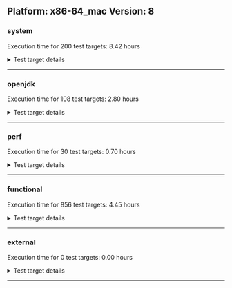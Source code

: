 ## Platform: x86-64_mac Version: 8 

###  system
 Execution time for  200  test targets:  8.42  hours
<details><summary>Test target details</summary>

| Test Target Name | Time |
| --- | --- |
| MiniMix_aot_5m_0 | 686342.00  ms|
| TestJlmRemoteThreadAuth_0 | 660945.00  ms|
| TestJlmRemoteThreadNoAuth_0 | 651612.00  ms|
| TestJlmRemoteThreadAuth_1 | 639043.00  ms|
| TestIBMJlmRemoteMemoryAuth_SE80_0 | 633357.00  ms|
| TestIBMJlmRemoteMemoryAuth_SE80_1 | 632876.00  ms|
| TestJlmRemoteThreadNoAuth_1 | 629301.00  ms|
| TestJlmRemoteClassAuth_0 | 628480.00  ms|
| TestIBMJlmRemoteMemoryNoAuth_SE80_1 | 628324.00  ms|
| TestIBMJlmRemoteMemoryNoAuth_SE80_0 | 628062.00  ms|
| TestJlmRemoteClassNoAuth_0 | 624364.00  ms|
| TestJlmRemoteClassAuth_1 | 604978.00  ms|
| TestJlmRemoteClassNoAuth_1 | 600536.00  ms|
| SharedClasses.SCM23.MultiCL_1 | 431888.00  ms|
| SharedClasses.SCM23.MultiCL_0 | 426073.00  ms|
| ConcurrentLoadTest_5m_1 | 347711.00  ms|
| ConcurrentLoadTest_5m_0 | 347515.00  ms|
| MiniMix_5m_0 | 344466.00  ms|
| MiniMix_5m_1 | 341858.00  ms|
| MiniMix_5min_jdk8_0 | 334175.00  ms|
| TestJlmRemoteMemoryAuth_0 | 316202.00  ms|
| NioLoadTest_5m_1 | 311689.00  ms|
| DBBLoadTest_5m_0 | 311274.00  ms|
| DBBLoadTest_5m_1 | 311134.00  ms|
| NioLoadTest_5m_0 | 311078.00  ms|
| DaaLoadTest_daa1_5m_0 | 306295.00  ms|
| DaaLoadTest_daa2_5m_0 | 305615.00  ms|
| LambdaLoadTest_J9_5m_0 | 305545.00  ms|
| DaaLoadTest_daa3_5m_0 | 305271.00  ms|
| DaaLoadTest_daa1_5m_1 | 305012.00  ms|
| DaaLoadTest_daa1_CS_5m_0 | 304990.00  ms|
| MauveMultiThrdLoad_5m_1 | 304778.00  ms|
| LambdaLoadTest_CS_5m_0 | 304743.00  ms|
| DaaLoadTest_daa2_CS_5m_0 | 304668.00  ms|
| DaaLoadTest_daa2_5m_1 | 304648.00  ms|
| ClassLoadingTest_CS_5m_0 | 304638.00  ms|
| HeapHogLoadTest_5m_0 | 304594.00  ms|
| LambdaLoadTest_J9_5m_1 | 304506.00  ms|
| DaaLoadTest_daa3_CS_5m_0 | 304498.00  ms|
| DaaLoadTest_all_5m_0 | 304471.00  ms|
| MathLoadTest_bigdecimal_CS_5m_0 | 304428.00  ms|
| MathLoadTest_autosimd_CS_5m_0 | 304416.00  ms|
| MauveMultiThrdLoad_5m_0 | 304408.00  ms|
| DaaLoadTest_daa3_5m_1 | 304256.00  ms|
| ObjectTreeLoadTest_5m_0 | 304101.00  ms|
| DaaLoadTest_all_CS_5m_0 | 303943.00  ms|
| DaaLoadTest_all_5m_1 | 303912.00  ms|
| MathLoadTest_bigdecimal_5m_1 | 303889.00  ms|
| MathLoadTest_autosimd_5m_1 | 303800.00  ms|
| ClassLoadingTest_5m_1 | 303759.00  ms|
| HeapHogLoadTest_5m_1 | 303707.00  ms|
| ObjectTreeLoadTest_5m_1 | 303565.00  ms|
| MathLoadTest_all_CS_5m_0 | 303542.00  ms|
| MathLoadTest_bigdecimal_5m_0 | 303516.00  ms|
| MathLoadTest_all_5m_1 | 303469.00  ms|
| UtilLoadTest_5m_1 | 303405.00  ms|
| LangLoadTest_5m_1 | 303361.00  ms|
| ClassLoadingTest_5m_0 | 303311.00  ms|
| MathLoadTest_autosimd_5m_0 | 303264.00  ms|
| MauveSingleInvocLoad_HS_5m_1 | 303201.00  ms|
| MathLoadTest_all_5m_0 | 303169.00  ms|
| MauveSingleThrdLoad_HS_5m_1 | 303093.00  ms|
| MauveSingleThrdLoad_HS_5m_0 | 303087.00  ms|
| UtilLoadTest_5m_0 | 303039.00  ms|
| MauveSingleInvocLoad_HS_5m_0 | 303027.00  ms|
| LangLoadTest_5m_0 | 303023.00  ms|
| LambdaLoadTest_HS_5m_1 | 302804.00  ms|
| LambdaLoadTest_HS_5m_0 | 302717.00  ms|
| TestJlmRemoteMemoryNoAuth_0 | 296250.00  ms|
| TestJlmRemoteMemoryAuth_1 | 292911.00  ms|
| TestJlmRemoteMemoryNoAuth_1 | 290340.00  ms|
| SharedClasses.SCM23.MultiThreadMultiCL_0 | 287194.00  ms|
| SharedClasses.SCM23.MultiThreadMultiCL_1 | 279733.00  ms|
| HCRLateAttachWorkload_0 | 256440.00  ms|
| HCRLateAttachWorkload_1 | 244155.00  ms|
| SharedClasses.SCM01.SingleCL_0 | 204250.00  ms|
| ConcurrentLoadTest_0 | 174283.00  ms|
| TestJlmRemoteNotifierProxyAuth_0 | 132088.00  ms|
| TestJlmRemoteNotifierProxyAuth_1 | 127253.00  ms|
| SharedClasses.SCM23.MultiThread_1 | 123885.00  ms|
| SharedClasses.SCM23.MultiThread_0 | 123660.00  ms|
| MauveMultiThrdLoad_0 | 100316.00  ms|
| SharedClassesAPI_0 | 95621.00  ms|
| SharedClassesAPI_1 | 95038.00  ms|
| MauveSingleThrdLoad_HS_0 | 93328.00  ms|
| SC_Softmx_JitAot_1 | 84593.00  ms|
| SC_Softmx_JitAot_0 | 82072.00  ms|
| SC_Softmx_UpDown_1 | 78990.00  ms|
| SC_Softmx_UpDown_0 | 77749.00  ms|
| SC_Softmx_Increase_1 | 74650.00  ms|
| SC_Softmx_Increase_0 | 73965.00  ms|
| SharedClasses.SCM01.MultiCL_1 | 71083.00  ms|
| SharedClasses.SCM01.MultiCL_0 | 70714.00  ms|
| SharedClasses.SCM23.SingleCL_0 | 61744.00  ms|
| SharedClasses.SCM23.SingleCL_1 | 58086.00  ms|
| MathLoadTest_all_0 | 57484.00  ms|
| SharedClasses.SCM01.MultiThreadMultiCL_1 | 57484.00  ms|
| NioLoadTest_0 | 55868.00  ms|
| SharedClasses.SCM01.MultiThreadMultiCL_0 | 54650.00  ms|
| MathLoadTest_bigdecimal_0 | 53928.00  ms|
| SharedClasses.SCM01.MultiThread_0 | 50816.00  ms|
| SharedClasses.SCM01.SingleCL_1 | 50658.00  ms|
| SharedClasses.SCM01.MultiThread_1 | 49283.00  ms|
| ParallelStreamsLoadTest_J9_0 | 40732.00  ms|
| ParallelStreamsLoadTest_CS_0 | 40324.00  ms|
| ParallelStreamsLoadTest_J9_1 | 39029.00  ms|
| LockingLoadTest_0 | 33015.00  ms|
| LockingLoadTest_1 | 32079.00  ms|
| ClassLoadingTest_0 | 28131.00  ms|
| TestJlmLocal_0 | 27982.00  ms|
| TestJlmLocal_1 | 27251.00  ms|
| TestIBMJlmRemoteClassAuth_SE80_0 | 21118.00  ms|
| TestIBMJlmRemoteClassAuth_SE80_1 | 19934.00  ms|
| SharedClassesWorkload_0 | 19766.00  ms|
| SharedClassesWorkload_1 | 19394.00  ms|
| LambdaLoadTest_Hotspot_0 | 17667.00  ms|
| TestIBMJlmRemoteClassNoAuth_SE80_0 | 17547.00  ms|
| TestIBMJlmRemoteClassNoAuth_SE80_1 | 17090.00  ms|
| ParallelStreamsLoadTest_HS_1 | 16857.00  ms|
| ParallelStreamsLoadTest_HS_0 | 15446.00  ms|
| DirectByteBufferLoadTest_0 | 13225.00  ms|
| LangLoadTest_0 | 8290.00  ms|
| MathLoadTest_autosimd_0 | 7469.00  ms|
| MauveSingleInvocLoad_HS_0 | 6999.00  ms|
| UtilLoadTest_0 | 6521.00  ms|
| TestIBMJlmLocal_0 | 3601.00  ms|
| TestIBMJlmLocal_1 | 3094.00  ms|
| OAuthTest_0 | 2355.00  ms|
| MachineInfo_0 | 717.00  ms|
| MauveMultiThrdLoad_CS_5m_0 | 33.00  ms|
| MauveSingleInvocLoad_CS_5m_0 | 32.00  ms|
| MauveSingleThrdLoad_CS_5m_0 | 32.00  ms|
| JdiTest_1 | 31.00  ms|
| JdiTest_0 | 30.00  ms|
| JdiTest_2 | 30.00  ms|
| UtilLoadTest_1 | 30.00  ms|
| LambdaLoadTest_Hotspot_2 | 29.00  ms|
| MauveSingleThrdLoad_HS_2 | 29.00  ms|
| MathLoadTest_bigdecimal_1 | 28.00  ms|
| MauveSingleInvocLoad_HS_2 | 28.00  ms|
| ClassLoadingTest_2 | 28.00  ms|
| MauveMultiThrdLoad_2 | 28.00  ms|
| NioLoadTest_2 | 27.00  ms|
| MauveMultiThrdLoad_1 | 27.00  ms|
| DirectByteBufferLoadTest_2 | 27.00  ms|
| MathLoadTest_bigdecimal_2 | 27.00  ms|
| LambdaLoadTest_Hotspot_1 | 27.00  ms|
| NioLoadTest_1 | 27.00  ms|
| MauveSingleInvocLoad_HS_1 | 27.00  ms|
| TestJlmRemoteMemoryNoAuth_2 | 26.00  ms|
| TestJlmRemoteMemoryAuth_2 | 26.00  ms|
| TestIBMJlmRemoteMemoryAuth_SE80_Linux_1 | 26.00  ms|
| TestIBMJlmRemoteMemoryAuth_SE80_Linux_0 | 26.00  ms|
| LangLoadTest_1 | 26.00  ms|
| MathLoadTest_autosimd_1 | 26.00  ms|
| DirectByteBufferLoadTest_1 | 26.00  ms|
| MathLoadTest_all_1 | 26.00  ms|
| MathLoadTest_autosimd_2 | 26.00  ms|
| ConcurrentLoadTest_1 | 26.00  ms|
| LangLoadTest_2 | 26.00  ms|
| ConcurrentLoadTest_2 | 26.00  ms|
| ClassLoadingTest_1 | 26.00  ms|
| MauveSingleThrdLoad_J9_5m_1 | 25.00  ms|
| TestIBMJlmRemoteMemoryNoAuth_SE80_Linux_0 | 25.00  ms|
| MathLoadTest_all_2 | 25.00  ms|
| TestIBMJlmRemoteClassAuth_SE80_Linux_1 | 25.00  ms|
| TestIBMJlmRemoteClassNoAuth_SE80_Linux_0 | 25.00  ms|
| UtilLoadTest_2 | 25.00  ms|
| MauveSingleThrdLoad_HS_1 | 25.00  ms|
| MauveSingleInvocLoad_J9_5m_1 | 24.00  ms|
| TestIBMJlmRemoteMemoryNoAuth_SE80_Linux_1 | 24.00  ms|
| ConcurrentLoadTest_5m_2 | 24.00  ms|
| TestJlmRemoteThreadAuth_2 | 24.00  ms|
| MauveSingleInvocLoad_J9_5m_0 | 24.00  ms|
| MauveSingleThrdLoad_J9_5m_0 | 24.00  ms|
| MathLoadTest_bigdecimal_5m_2 | 24.00  ms|
| TestIBMJlmRemoteClassAuth_SE80_Linux_0 | 24.00  ms|
| TestJlmRemoteThreadNoAuth_2 | 24.00  ms|
| TestJlmRemoteNotifierProxyAuth_2 | 24.00  ms|
| ClassLoadingTest_5m_2 | 24.00  ms|
| TestJlmLocal_2 | 24.00  ms|
| TestJlmRemoteClassAuth_2 | 24.00  ms|
| MauveMultiThrdLoad_5m_2 | 24.00  ms|
| LockingLoadTest_2 | 23.00  ms|
| NioLoadTest_5m_2 | 23.00  ms|
| TestIBMJlmRemoteClassNoAuth_SE80_Linux_1 | 23.00  ms|
| DBBLoadTest_5m_2 | 23.00  ms|
| MiniMix_5m_2 | 23.00  ms|
| HCRLateAttachWorkload_2 | 23.00  ms|
| LambdaLoadTest_HS_5m_2 | 23.00  ms|
| MathLoadTest_autosimd_5m_2 | 23.00  ms|
| TestJlmRemoteClassNoAuth_2 | 23.00  ms|
| MathLoadTest_all_5m_2 | 23.00  ms|
| UtilLoadTest_5m_2 | 23.00  ms|
| LangLoadTest_5m_2 | 23.00  ms|
| SC_Softmx_JitAot_Linux_1 | 23.00  ms|
| MauveSingleInvocLoad_HS_5m_2 | 22.00  ms|
| MauveSingleThrdLoad_HS_5m_2 | 22.00  ms|
| ParallelStreamsLoadTest_HS_2 | 21.00  ms|
| SC_Softmx_JitAot_Linux_0 | 21.00  ms|
</details>

---

###  openjdk
 Execution time for  108  test targets:  2.80  hours
<details><summary>Test target details</summary>

| Test Target Name | Time |
| --- | --- |
| hotspot_jre_0 | 644852.00  ms|
| jdk_security3_1 | 591431.00  ms|
| jdk_security3_0 | 529307.00  ms|
| jdk_jfr_0 | 494697.00  ms|
| hotspot_jre_1 | 489372.00  ms|
| jdk_nio_1 | 467612.00  ms|
| jdk_jfr_1 | 460496.00  ms|
| jdk_other_1 | 442752.00  ms|
| jdk_other_0 | 434613.00  ms|
| jdk_nio_0 | 416176.00  ms|
| jdk_util_0 | 377699.00  ms|
| jdk_util_1 | 355480.00  ms|
| hotspot_custom_0 | 303864.00  ms|
| hotspot_custom_1 | 303201.00  ms|
| jdk_net_0 | 237961.00  ms|
| jdk_net_1 | 228072.00  ms|
| jdk_rmi_0 | 203545.00  ms|
| jdk_rmi_1 | 201035.00  ms|
| jdk_lang_0 | 176341.00  ms|
| jdk_lang_1 | 171228.00  ms|
| jdk_tools_0 | 164653.00  ms|
| jdk_jdi_0 | 156126.00  ms|
| jdk_jmx_0 | 154284.00  ms|
| jdk_security4_1 | 137985.00  ms|
| jdk_security4_0 | 135941.00  ms|
| jdk_beans_0 | 129994.00  ms|
| jdk_jmx_1 | 123777.00  ms|
| jdk_tools_1 | 122722.00  ms|
| jdk_io_1 | 103006.00  ms|
| jdk_jdi_jdk8_1 | 99608.00  ms|
| jdk_jdi_jdk8_0 | 99080.00  ms|
| jdk_security2_0 | 93564.00  ms|
| jdk_instrument_0 | 91177.00  ms|
| jdk_security2_1 | 89469.00  ms|
| jdk_io_0 | 86000.00  ms|
| jdk_instrument_1 | 81496.00  ms|
| jdk_security1_0 | 67495.00  ms|
| jdk_math_1 | 66464.00  ms|
| jdk_security1_1 | 66204.00  ms|
| jdk_math_0 | 65735.00  ms|
| jdk_beans_1 | 64968.00  ms|
| jdk_time_0 | 56081.00  ms|
| jdk_management_0 | 47081.00  ms|
| jdk_time_1 | 44593.00  ms|
| jdk_management_1 | 36187.00  ms|
| jdk_text_0 | 30337.00  ms|
| jdk_custom_0 | 27290.00  ms|
| jdk_text_1 | 26894.00  ms|
| jdk_custom_1 | 23122.00  ms|
| jdk_imageio_0 | 11648.00  ms|
| langtools_custom_0 | 6527.00  ms|
| langtools_custom_1 | 6077.00  ms|
| hotspot_all_0 | 3318.00  ms|
| hotspot_runtime_0 | 3190.00  ms|
| hotspot_runtime_1 | 3139.00  ms|
| hotspot_gc_1 | 3136.00  ms|
| hotspot_compiler_0 | 2821.00  ms|
| hotspot_gc_0 | 2805.00  ms|
| hotspot_serviceability_1 | 2771.00  ms|
| hotspot_serviceability_0 | 2528.00  ms|
| hotspot_compiler_1 | 2388.00  ms|
| jdk_awt_0 | 39.00  ms|
| jdk_awt_2 | 38.00  ms|
| jdk_awt_1 | 36.00  ms|
| jdk_2d_0 | 34.00  ms|
| jdk_2d_1 | 32.00  ms|
| jdk_sound_2 | 32.00  ms|
| jdk_sound_0 | 32.00  ms|
| jdk_2d_2 | 31.00  ms|
| jdk_swing_1 | 31.00  ms|
| jdk_imageio_1 | 30.00  ms|
| jdk_swing_0 | 30.00  ms|
| jdk_swing_2 | 30.00  ms|
| jdk_sound_1 | 29.00  ms|
| jdk_custom_2 | 29.00  ms|
| hotspot_serviceability_2 | 29.00  ms|
| hotspot_jre_2 | 29.00  ms|
| jdk_imageio_2 | 29.00  ms|
| jdk_jdi_2 | 29.00  ms|
| jdk_beans_2 | 28.00  ms|
| hotspot_runtime_2 | 28.00  ms|
| jdk_tools_2 | 27.00  ms|
| jdk_jmx_2 | 27.00  ms|
| jdk_instrument_2 | 27.00  ms|
| jdk_net_2 | 27.00  ms|
| jdk_jdi_1 | 27.00  ms|
| hotspot_all_1 | 27.00  ms|
| jdk_jdi_jdk8_2 | 26.00  ms|
| jdk_security3_2 | 26.00  ms|
| jdk_io_2 | 26.00  ms|
| jdk_math_2 | 26.00  ms|
| jdk_management_2 | 25.00  ms|
| hotspot_gc_2 | 25.00  ms|
| jdk_other_2 | 25.00  ms|
| hotspot_compiler_2 | 25.00  ms|
| jdk_lang_2 | 24.00  ms|
| jdk_time_2 | 24.00  ms|
| hotspot_custom_2 | 24.00  ms|
| jdk_security1_2 | 24.00  ms|
| hotspot_all_2 | 24.00  ms|
| jdk_jfr_2 | 24.00  ms|
| jdk_text_2 | 23.00  ms|
| jdk_security4_2 | 23.00  ms|
| langtools_custom_2 | 23.00  ms|
| jdk_util_2 | 23.00  ms|
| jdk_security2_2 | 23.00  ms|
| jdk_nio_2 | 22.00  ms|
| jdk_rmi_2 | 22.00  ms|
</details>

---

###  perf
 Execution time for  30  test targets:  0.70  hours
<details><summary>Test target details</summary>

| Test Target Name | Time |
| --- | --- |
| renaissance-movie-lens_0 | 494972.00  ms|
| renaissance-als_0 | 294829.00  ms|
| renaissance-future-genetic_0 | 218549.00  ms|
| renaissance-fj-kmeans_0 | 205799.00  ms|
| renaissance-db-shootout_0 | 196471.00  ms|
| renaissance-chi-square_0 | 153158.00  ms|
| renaissance-mnemonics_0 | 138730.00  ms|
| renaissance-gauss-mix_0 | 132263.00  ms|
| renaissance-finagle-http_0 | 118895.00  ms|
| renaissance-par-mnemonics_0 | 114434.00  ms|
| renaissance-dec-tree_0 | 108896.00  ms|
| renaissance-philosophers_0 | 82459.00  ms|
| renaissance-log-regression_0 | 70283.00  ms|
| dacapo-eclipse_0 | 52606.00  ms|
| renaissance-scala-kmeans_0 | 47640.00  ms|
| dacapo-h2_0 | 23262.00  ms|
| dacapo-jython_0 | 21106.00  ms|
| dacapo-avrora_0 | 9259.00  ms|
| dacapo-xalan_0 | 5199.00  ms|
| dacapo-sunflow_0 | 4935.00  ms|
| dacapo-pmd_0 | 4595.00  ms|
| dacapo-fop_0 | 4323.00  ms|
| dacapo-luindex_0 | 4300.00  ms|
| renaissance-finagle-chirper_0 | 56.00  ms|
| dacapo-lusearch-fix_0 | 33.00  ms|
| renaissance-naive-bayes_0 | 33.00  ms|
| renaissance-akka-uct_0 | 32.00  ms|
| dacapo-tomcat_0 | 32.00  ms|
| IdleMicrobenchmark_J9_0 | 26.00  ms|
| IdleMicrobenchmark_HS_0 | 25.00  ms|
</details>

---

###  functional
 Execution time for  856  test targets:  4.45  hours
<details><summary>Test target details</summary>

| Test Target Name | Time |
| --- | --- |
| cmdLineTester_vmRuntimeState_0 | 1314711.00  ms|
| testSCCacheManagement_0 | 688692.00  ms|
| SyntheticGCWorkload_DoubleMap_J9_0 | 600885.00  ms|
| threadMXBeanTestSuite2_0 | 353474.00  ms|
| threadMXBeanTestSuite2_3 | 353307.00  ms|
| cmdLineTester_pltest_osx_0 | 281218.00  ms|
| cmdLineTester_GCRegressionTests_3 | 253075.00  ms|
| cmdLineTester_GCRegressionTests_2 | 251358.00  ms|
| cmdLineTester_GCRegressionTests_0 | 250482.00  ms|
| cmdLineTester_GCRegressionTests_1 | 249669.00  ms|
| testOpenJ9DiagnosticsMXBean_0 | 185452.00  ms|
| cmdLineTester_shrcdbgddrext_1 | 174898.00  ms|
| cmdLineTester_callsitedbgddrext_openj9_0 | 174020.00  ms|
| TestJcmd_0 | 164024.00  ms|
| J9vmTest_3 | 157713.00  ms|
| J9vmTest_4 | 157201.00  ms|
| J9vmTest_0 | 153219.00  ms|
| J9vmTest_5 | 152791.00  ms|
| cmdLineTester_jvmtitests_hcr_SE80_3 | 142361.00  ms|
| cmdLineTester_shrcdbgddrext_0 | 137830.00  ms|
| cmdLineTester_jvmtitests_hcr_OSRG_nongold_SE80_3 | 131038.00  ms|
| cmdLineTester_jvmtitests_hcr_OSRG_nongold_SE80_4 | 130913.00  ms|
| cmdLineTester_jvmtitests_hcr_OSRG_nongold_SE80_1 | 129196.00  ms|
| testDDRExt_Callsites_0 | 124435.00  ms|
| cmdLineTester_classesdbgddrext_0 | 123569.00  ms|
| cmdLineTester_classesdbgddrext_1 | 123290.00  ms|
| TestArrayCopy_3 | 121250.00  ms|
| TestArrayCopy_1 | 121228.00  ms|
| TestArrayCopy_0 | 121226.00  ms|
| TestArrayCopy_2 | 121197.00  ms|
| TestArrayCopy_openj9_none_SCC_1 | 120954.00  ms|
| TestArrayCopy_openj9_none_SCC_3 | 120947.00  ms|
| TestArrayCopy_openj9_none_SCC_2 | 120898.00  ms|
| TestArrayCopy_openj9_none_SCC_0 | 120893.00  ms|
| cmdLineTester_GCCheck_3 | 115820.00  ms|
| jit_tr_0 | 111187.00  ms|
| SharedCPEntryInvokerTests_2 | 111026.00  ms|
| MBCS_Tests_charsets8_0 | 109429.00  ms|
| cmdLineTester_dumpromclasstests_0 | 109263.00  ms|
| cmdLineTester_GCCheck_2 | 108476.00  ms|
| jsr335tests_SE80_7 | 99713.00  ms|
| cmdLineTester_verbosetest_1 | 97296.00  ms|
| testSCCMLTests2_1 | 94296.00  ms|
| jsr335tests_SE80_1 | 93771.00  ms|
| testSCCMLTests2_0 | 93673.00  ms|
| cmdLineTester_GCCheck_1 | 93111.00  ms|
| cmdLineTest_J9test_extended_0 | 87745.00  ms|
| cmdLineTester_verbosetest_2 | 87667.00  ms|
| MBCS_Tests_charsets_0 | 87395.00  ms|
| cmdLineTester_GCCheck_0 | 86900.00  ms|
| cmdLineTester_fieldwatchtests_0 | 86747.00  ms|
| cmdLineTester_verbosetest_6 | 86390.00  ms|
| jsr335tests_SE80_3 | 84486.00  ms|
| gc_rwlocktest_0 | 80242.00  ms|
| cmdLineTester_verbosetest_0 | 79473.00  ms|
| cmdLineTester_verbosetest_3 | 79374.00  ms|
| jsr335tests_SE80_4 | 75452.00  ms|
| jsr335tests_SE80_5 | 67039.00  ms|
| testOSMXBeanLocal_0 | 66648.00  ms|
| testOSMXBeanLocal_1 | 66381.00  ms|
| testDDRExt_Class_0 | 63830.00  ms|
| testSoftMxLocal_LP4k_2 | 63169.00  ms|
| testOSMXBeanRemote_1 | 61931.00  ms|
| testGuestOSMXBeanRemote_0 | 61893.00  ms|
| testGuestOSMXBeanRemote_1 | 61782.00  ms|
| testOSMXBeanRemote_0 | 61755.00  ms|
| regressionBucketDefault_0 | 61639.00  ms|
| regressionBucketDefault_1 | 61591.00  ms|
| testDDRExtJunit_FindExtThread_0 | 59772.00  ms|
| testDDRExt_SharedClasses_0 | 58502.00  ms|
| testSoftMxLocal_2 | 57946.00  ms|
| testDDRExtJunit_MonitorsAndDeadlock1_1 | 55855.00  ms|
| testDDRExtJunit_MonitorsAndDeadlock4_1 | 53796.00  ms|
| testDDRExtJunit_MonitorsAndDeadlock5_1 | 53772.00  ms|
| testSCCMLTests4_1 | 53382.00  ms|
| testDDRExtJunit_MonitorsAndDeadlock2_1 | 52887.00  ms|
| gcPolicyNogcOOMTest_0 | 52678.00  ms|
| testDDRExtJunit_MonitorsAndDeadlock3_1 | 52436.00  ms|
| testDDRExtJunit_MonitorsAndDeadlock6_1 | 52307.00  ms|
| jit_hw_0 | 51511.00  ms|
| cmdLineTester_jvmtitests_hcr_OSRG_nongold_SE80_2 | 51332.00  ms|
| testDDRExtJunit_StackMap_0 | 51109.00  ms|
| testDDRExt_General_0 | 50920.00  ms|
| cmdLineTester_jvmtitests_hcr_OSRG_nongold_SE80_0 | 50396.00  ms|
| testDDRExtJunit_CollisionResilientHashtable_0 | 49619.00  ms|
| testSCCMLTests4_0 | 49381.00  ms|
| testDDRExt_JITExt_0 | 48200.00  ms|
| cmdLineTester_jvmtitests_2 | 47951.00  ms|
| JCL_Test_SE80_2 | 47838.00  ms|
| JCL_Test_SE80_1 | 47754.00  ms|
| JCL_Test_SE80_0 | 47662.00  ms|
| testSoftMxLocal_LP4k_3 | 46776.00  ms|
| testSoftMxLocal_3 | 46650.00  ms|
| testvmcheck_6 | 45133.00  ms|
| jsr335tests_SE80_2 | 44965.00  ms|
| testSoftMxLocal_1 | 44300.00  ms|
| cmdLineTester_loopReduction_0 | 43788.00  ms|
| jsr292Test_JitCount0_jdk8_0 | 43241.00  ms|
| testvmcheck_0 | 42624.00  ms|
| testSoftMxLocal_LP4k_0 | 42139.00  ms|
| testvmcheck_5 | 42040.00  ms|
| testvmcheck_1 | 41890.00  ms|
| jsr335tests_SE80_0 | 41492.00  ms|
| testvmcheck_4 | 41408.00  ms|
| testSoftMxLocal_LP4k_1 | 41255.00  ms|
| testSoftMxLocal_0 | 41002.00  ms|
| ThreadRegressionTests_0 | 40941.00  ms|
| ThreadRegressionTests_4 | 40631.00  ms|
| threadMXBeanTestSuite1_7 | 40515.00  ms|
| threadMXBeanTestSuite1_4 | 40146.00  ms|
| cmdLineTester_jvmtitests_1 | 39238.00  ms|
| cmdLineTester_jvmtitests_0 | 37877.00  ms|
| cmdLineTester_jvmtitests_8 | 37807.00  ms|
| cmdLineTester_jvmtitests_6 | 37565.00  ms|
| cmdLineTester_jvmtitests_7 | 37325.00  ms|
| StringPeepholeTest_0 | 37161.00  ms|
| cmdLineTester_jython_6 | 35663.00  ms|
| cmdLineTester_jython_3 | 34906.00  ms|
| TestAttachAPI_SE80_0 | 34901.00  ms|
| threadMXBeanTimedParkTest_0 | 34826.00  ms|
| threadMXBeanTimedParkTest_3 | 34765.00  ms|
| cmdLineTester_locales_0 | 33843.00  ms|
| cmdLineTester_decompilationTests_1 | 33278.00  ms|
| cmdLineTester_decompilationTests_0 | 33252.00  ms|
| testDDRExtJunit_MonitorsAndDeadlock3_0 | 32666.00  ms|
| SCURLClassLoaderNPTests_SE80_1 | 32282.00  ms|
| SCURLClassLoaderTests_SE80_0 | 32263.00  ms|
| SCURLClassLoaderTests_SE80_1 | 32107.00  ms|
| SCURLClassLoaderNPTests_SE80_0 | 32031.00  ms|
| testDDRExtJunit_MonitorsAndDeadlock4_0 | 31574.00  ms|
| TestRefreshGCSpecialClassesCache_NOBCI_JIT_ON_SE80_0 | 31395.00  ms|
| cmdLineTester_fastClassHashTable_0 | 31288.00  ms|
| testDDRExtJunit_MonitorsAndDeadlock2_0 | 31168.00  ms|
| testDDRExtJunit_MonitorsAndDeadlock5_0 | 30821.00  ms|
| testDDRExtJunit_MonitorsAndDeadlock6_0 | 29643.00  ms|
| testDDRExtJunit_MonitorsAndDeadlock1_0 | 29158.00  ms|
| TestRefreshGCSpecialClassesCache_BCI_EXTENDED_HCR_JIT_ON_SE80_0 | 27642.00  ms|
| TestRefreshGCSpecialClassesCache_BCI_FAST_HCR_JIT_ON_SE80_0 | 26791.00  ms|
| jit_jar_0 | 26453.00  ms|
| cmdLineTester_jvmtitests_hcr_SE80_4 | 25536.00  ms|
| cmdLineTester_jvmtitests_hcr_SE80_0 | 25292.00  ms|
| cmdLineTester_jvmtitests_hcr_SE80_2 | 25138.00  ms|
| cmdLineTester_jvmtitests_hcr_SE80_9 | 25130.00  ms|
| cmdLineTester_jvmtitests_hcr_SE80_1 | 25060.00  ms|
| cmdLineTester_jvmtitests_hcr_SE80_8 | 25053.00  ms|
| cmdLineTester_jvmtitests_hcr_SE80_10 | 24907.00  ms|
| cmdLineTester_jvmtitests_debug_openj9_none_SCC_1 | 24403.00  ms|
| memleaksTest_0 | 24269.00  ms|
| cmdLineTest_J9test_common_0 | 23986.00  ms|
| threadMXBeanTestSuite1_3 | 23152.00  ms|
| threadMXBeanTestSuite1_0 | 23090.00  ms|
| cmdLineTester_SCHelperCompatTests_unix_0 | 22665.00  ms|
| cmdLineTester_SCHelperCompatTests_unix_1 | 22659.00  ms|
| testSCCMLTests5_0 | 22394.00  ms|
| TestFlushReflectionCache_SE80_2 | 21842.00  ms|
| VmArgumentTests_0 | 21628.00  ms|
| cmdLineTester_GCRotatingVerboseLogTests_2 | 21034.00  ms|
| cmdLineTester_GCRotatingVerboseLogTests_3 | 21009.00  ms|
| cmdLineTester_GCRotatingVerboseLogTests_1 | 20988.00  ms|
| cmdLineTester_GCRotatingVerboseLogTests_4 | 20968.00  ms|
| cmdLineTester_GCRotatingVerboseLogTests_0 | 20963.00  ms|
| jit_jitt_0 | 20564.00  ms|
| cmdLineTester_jvmtitests_debug_7 | 20497.00  ms|
| jit_jitt_1 | 20482.00  ms|
| cmdLineTester_jvmtitests_debug_openj9_none_SCC_6 | 20451.00  ms|
| jit_jitt_2 | 20437.00  ms|
| jit_jitt_3 | 20381.00  ms|
| cmdLineTester_SCURLHelperTests_80_0 | 20249.00  ms|
| cmdLineTester_SCURLHelperTests_80_1 | 20127.00  ms|
| cmdLineTester_jvmtitests_debug_openj9_none_SCC_8 | 20040.00  ms|
| cmdLineTester_jvmtitests_debug_6 | 19975.00  ms|
| cmdLineTester_jvmtitests_debug_openj9_none_SCC_11 | 19958.00  ms|
| jit_jitt_openj9_none_SCC_1 | 19947.00  ms|
| cmdLineTester_jvmtitests_debug_openj9_none_SCC_3 | 19940.00  ms|
| jit_jitt_openj9_none_SCC_2 | 19898.00  ms|
| cmdLineTester_jvmtitests_debug_openj9_none_SCC_10 | 19874.00  ms|
| jit_jitt_openj9_none_SCC_0 | 19790.00  ms|
| jit_jitt_openj9_none_SCC_3 | 19756.00  ms|
| TestFileLocking_SE80_0 | 19741.00  ms|
| jit_hw_1 | 19654.00  ms|
| cmdLineTester_jvmtitests_debug_openj9_none_SCC_7 | 19563.00  ms|
| cmdLineTester_XcheckJNI_0 | 19417.00  ms|
| cmdLineTester_jvmtitests_debug_3 | 19011.00  ms|
| cmdLineTester_jvmtitests_debug_8 | 18956.00  ms|
| cmdLineTester_jvmtitests_debug_10 | 18932.00  ms|
| cmdLineTester_jvmtitests_debug_11 | 18920.00  ms|
| jit_hw_2 | 18590.00  ms|
| cmdLineTester_jvmtitests_debug_1 | 18528.00  ms|
| testJCMMXBeanRemote_SE80_1 | 18087.00  ms|
| jit_recognizedMethod_4 | 17837.00  ms|
| testJCMMXBeanRemote_SE80_0 | 17710.00  ms|
| testSCCMLTests5_1 | 17057.00  ms|
| testSCCMLTests3_0 | 16730.00  ms|
| jit_vich_0 | 16585.00  ms|
| jsr292Test_jdk8_special_0 | 16582.00  ms|
| testSCCMLTests1_openj9_0 | 16506.00  ms|
| testSCCMLTests6_0 | 16385.00  ms|
| jsr292Test_jdk8_0 | 16373.00  ms|
| testSCCMLTests1_openj9_1 | 16217.00  ms|
| testSCCMLTests3_1 | 16207.00  ms|
| testSCCMLTests6_1 | 15581.00  ms|
| jit_recognizedMethod_1 | 15246.00  ms|
| JCL_Test_JITHelpers_SE80_1 | 15226.00  ms|
| jit_jitt_array_3 | 15172.00  ms|
| jit_jitt_array_0 | 15105.00  ms|
| jit_jitt_array_4 | 15095.00  ms|
| jit_jitt_array_2 | 15058.00  ms|
| jit_jitt_array_6 | 15050.00  ms|
| jit_jitt_array_5 | 15006.00  ms|
| JCL_Test_JITHelpers_SE80_0 | 14773.00  ms|
| stringConcatOptTest_1 | 14322.00  ms|
| TestAttachErrorHandling_SE80_0 | 14212.00  ms|
| jit_recognizedMethod_3 | 14027.00  ms|
| gcNotificationTest_Balanced_0 | 13712.00  ms|
| gcNotificationTest_OptAvgpause_0 | 13699.00  ms|
| gcNotificationTest_Optthruput_1 | 13638.00  ms|
| JCL_Test_JITHelpers_SE80_3 | 13628.00  ms|
| gcNotificationTest_GenCon_1 | 13621.00  ms|
| gcNotificationTest_OptAvgpause_1 | 13611.00  ms|
| gcNotificationTest_Optthruput_0 | 13591.00  ms|
| gcNotificationTest_Balanced_1 | 13551.00  ms|
| gcNotificationTest_GenCon_0 | 13516.00  ms|
| stringConcatOptTest_0 | 13097.00  ms|
| jit_recognizedMethod_2 | 12831.00  ms|
| jit_jitt_array_compress_1 | 12771.00  ms|
| jit_jitt_array_1 | 12715.00  ms|
| jit_jitt_array_compress_0 | 12700.00  ms|
| jit_jitt_array_compress_2 | 12691.00  ms|
| jit_jitt_array_compress_3 | 12685.00  ms|
| JCL_Test_JITHelpers_SE80_2 | 12513.00  ms|
| testSCCMLSoftmx_0 | 12100.00  ms|
| testSCCMLSoftmx_1 | 12043.00  ms|
| testSCCMLSnapshot_1 | 10869.00  ms|
| testSCCMLSnapshot_0 | 10064.00  ms|
| cmdLineTester_jython_1 | 8274.00  ms|
| cmdLineTester_jython_4 | 8253.00  ms|
| cmdLineTester_SCCommandLineOptionTests_1 | 7984.00  ms|
| TestJps_SE80_0 | 7890.00  ms|
| JCL_TEST_Java-Security_SE80_0 | 7748.00  ms|
| testSCCMLAotMethodOperation_1 | 7481.00  ms|
| testSCCMLAotMethodOperation_0 | 7437.00  ms|
| cmdLineTester_SCCommandLineOptionTests_0 | 7367.00  ms|
| JLM_Tests_interface_SE80_0 | 6786.00  ms|
| JLM_Tests_interface_SE80_1 | 6739.00  ms|
| cmdLineTester_decompilationTests_nongold_0 | 6520.00  ms|
| xlpCodeCacheTests_1 | 6484.00  ms|
| cmdLineTester_decompilationTests_nongold_3 | 6332.00  ms|
| SoftmxRASTest2_3 | 6214.00  ms|
| pthreadDestructor_0 | 6186.00  ms|
| pthreadDestructor_1 | 6153.00  ms|
| cmdLineTester_lockWordAlignment_Object_Standard_0 | 6129.00  ms|
| xlpCodeCacheTests_3 | 6100.00  ms|
| cmdLineTester_lockWordAlignment_Object_i_0 | 5969.00  ms|
| SoftmxRASTest1_3 | 5926.00  ms|
| cmdLineTester_lockWordAlignment_Object_d_0 | 5860.00  ms|
| cmdLineTester_lockWordAlignment_Object_iii_0 | 5853.00  ms|
| cmdLineTester_lockWordAlignment_Object_ii_0 | 5850.00  ms|
| cmdLineTester_hangTest_0 | 5598.00  ms|
| UnsafeTests_SE80_2 | 5457.00  ms|
| gcPolicyNogcTest_0 | 5116.00  ms|
| UnsafeTests_SE80_1 | 5008.00  ms|
| cmdLineTester_jython_5 | 4897.00  ms|
| gcPolicyNogcTest_1 | 4867.00  ms|
| cmdLineTester_jython_2 | 4860.00  ms|
| HashPerformance_0 | 4831.00  ms|
| UnsafeTests_SE80_0 | 4746.00  ms|
| cmdLineTester_DataHelperTests_0 | 4665.00  ms|
| SoftmxRASTest1_0 | 4620.00  ms|
| cmdLineTester_DataHelperTests_1 | 4429.00  ms|
| fibTest_0 | 4259.00  ms|
| jniargtests_1 | 4199.00  ms|
| testJCMMXBeanLocal_SE80_0 | 4097.00  ms|
| jniargtests_2 | 4097.00  ms|
| testJCMMXBeanLocal_SE80_1 | 4091.00  ms|
| CDSAdaptorTest_0 | 4037.00  ms|
| cmdLineTester_test_0 | 3942.00  ms|
| cmdLineTest_J9test_SE80_0 | 3836.00  ms|
| xlpCodeCacheTests_0 | 3817.00  ms|
| testContendedClassLoading_0 | 3729.00  ms|
| threadMXBeanTimersTest_0 | 3698.00  ms|
| threadMXBeanTimersTest_3 | 3695.00  ms|
| AttachAPISanity_SE80_0 | 3614.00  ms|
| xlpCodeCacheTests_2 | 3547.00  ms|
| cmdLineTester_StoreFilterTests_unix_0 | 3480.00  ms|
| cmdLineTest_gpTest_0 | 3453.00  ms|
| cmdLineTester_xlogTests_0 | 3443.00  ms|
| testSoftMxDisclaimMemory_GC_3 | 3385.00  ms|
| cmdLineTester_jython_0 | 3356.00  ms|
| SecurityTests_0 | 3292.00  ms|
| SoftmxRASTest1_1 | 3275.00  ms|
| finalizerTest_0 | 3220.00  ms|
| SoftmxRASTest1_2 | 3170.00  ms|
| SoftmxRASTest2_2 | 3100.00  ms|
| SoftmxRASTest2_1 | 3095.00  ms|
| j9vmClassUnloading_0 | 3094.00  ms|
| SoftmxRASTest2_0 | 3043.00  ms|
| HashConsistency_0 | 2993.00  ms|
| jit_ra_0 | 2960.00  ms|
| j9vmClassUnloading_3 | 2866.00  ms|
| TestJmap_SE80_0 | 2856.00  ms|
| TestSunAttachClasses_SE80_0 | 2781.00  ms|
| TestManagementAgent_SE80_0 | 2767.00  ms|
| JCL_TEST_MathMethods_0 | 2732.00  ms|
| TestJstack_SE80_0 | 2645.00  ms|
| SharedCPEntryInvokerTests_0 | 2592.00  ms|
| SharedCPEntryInvokerTests_1 | 2582.00  ms|
| ContendedFieldsTests_80_3 | 2580.00  ms|
| floatSanityTests_2 | 2534.00  ms|
| floatSanityTests_1 | 2530.00  ms|
| j9vmClassUnloading_4 | 2530.00  ms|
| ContendedFieldsTests_80_2 | 2472.00  ms|
| j9vmClassUnloading_5 | 2468.00  ms|
| floatSanityTests_0 | 2460.00  ms|
| ContendedFieldsTests_80_1 | 2451.00  ms|
| testCompilerArguments_0 | 2428.00  ms|
| testCpuUtilization_testSingleCpuLoadObject_0 | 2391.00  ms|
| memoryMXBeanShutdownTest_0 | 2386.00  ms|
| ContendedFieldsTests_80_0 | 2381.00  ms|
| testCpuUtilization_testMxBean_0 | 2368.00  ms|
| jsr292_InDynTest_1 | 2182.00  ms|
| testSoftMxDisclaimMemory_GC_1 | 2165.00  ms|
| memoryCategories_0 | 2146.00  ms|
| TestJstat_0 | 2118.00  ms|
| TestSoftMxCallBackExtend_0 | 2096.00  ms|
| TestAttachAPIEnabling_SE80_0 | 2095.00  ms|
| gcPolicyNogcOOMTest_1 | 2094.00  ms|
| TestSoftMxCallBackExtend_1 | 2071.00  ms|
| cmdLineTester_bootStrapStaticVerify_0 | 2055.00  ms|
| testSoftMxDisclaimMemory_GC_2 | 2002.00  ms|
| testSoftMxUserScenario_0 | 1994.00  ms|
| testSoftMxDisclaimMemory_GC_0 | 1971.00  ms|
| testClassLoadingDelegation_0 | 1965.00  ms|
| cmdLineTester_reflectCache_0 | 1922.00  ms|
| cmdLineTester_javaAssertions_0 | 1905.00  ms|
| testSoftMxUserScenario_1 | 1878.00  ms|
| jsr335_interfacePrivateMethod_1 | 1860.00  ms|
| cmdLineTester_VerboseVerification_0 | 1847.00  ms|
| TestSoftMxCallBackOOM_1 | 1831.00  ms|
| TestSoftMxCallBackOOM_0 | 1830.00  ms|
| testSoftMxUserScenario_3 | 1824.00  ms|
| jsr292_InDynTest_0 | 1818.00  ms|
| cmdLineTester_jep178_staticLinking_SE80_0 | 1795.00  ms|
| jsr292Test_jdk8_sm_1 | 1787.00  ms|
| jsr292BootstrapTest_jdk8_1 | 1765.00  ms|
| jit_recognizedMethod_5 | 1746.00  ms|
| cmdLineTest_sigabrtHandlingTest_0 | 1700.00  ms|
| testSoftMxUserScenario_2 | 1662.00  ms|
| testGuestOSMXBeanLocal_1 | 1645.00  ms|
| cmdLineTester_ShareClassesSimpleSanity_0 | 1626.00  ms|
| JCL_Test_OutOfMemoryError_SE80_1 | 1615.00  ms|
| jsr335_interfacePrivateMethod_0 | 1605.00  ms|
| cmdLineTester_ShareClassesSimpleSanity_1 | 1596.00  ms|
| cmdLineTester_J9securityTests_SE80_0 | 1561.00  ms|
| xlpCMLTests_0 | 1560.00  ms|
| jniOnLoadExceptions_0 | 1556.00  ms|
| jniOnLoadExceptions_4 | 1538.00  ms|
| JCL_Test_SE80_Native_1 | 1530.00  ms|
| cmdLineTester_gcsuballoctests_0 | 1522.00  ms|
| jniOnLoadExceptions_1 | 1509.00  ms|
| jit_recognizedMethod_0 | 1508.00  ms|
| testStringInterning_1 | 1490.00  ms|
| cmdLineTester_PageAlignDirectMemory_0 | 1480.00  ms|
| cmdLineTest_J9test_console_0 | 1476.00  ms|
| algotest2_0 | 1463.00  ms|
| jit_recognizedMethod_6 | 1462.00  ms|
| testStringInterning_0 | 1447.00  ms|
| J9VMInternals_Test_SE80_1 | 1446.00  ms|
| regressionFastresolve_mode110_0 | 1412.00  ms|
| cmdLineTester_softmxCmdOpt_3 | 1412.00  ms|
| SeqLoadSimplificationTest_0 | 1407.00  ms|
| JLM_Tests_class_SE80_0 | 1407.00  ms|
| testGuestOSMXBeanLocal_0 | 1404.00  ms|
| reflect_0 | 1388.00  ms|
| cmdLineTest_stackSizeInfoTest_0 | 1387.00  ms|
| JLM_Tests_class_SE80_1 | 1386.00  ms|
| regressionFastresolve_mode150_0 | 1384.00  ms|
| cmdLineTest_sigxfszHandlingTest_0 | 1362.00  ms|
| testXXArgumentTesting_j9_4 | 1355.00  ms|
| classRelationshipVerifierTests_0 | 1355.00  ms|
| testXXArgumentTesting_j9_3 | 1354.00  ms|
| testXXArgumentTesting_j9_0 | 1345.00  ms|
| SIMDCommonedAddressTest_0 | 1342.00  ms|
| testXXArgumentTesting_j9_2 | 1334.00  ms|
| testXXArgumentTesting_j9_1 | 1332.00  ms|
| cmdLineTester_SysPropRepeatDefinesTest_0 | 1330.00  ms|
| cmdLineTest_J9test_consoleUpTo17_0 | 1327.00  ms|
| TestGCClassWithStaticRetransformInBalanced_SE80_0 | 1326.00  ms|
| jsr292Test_jdk8_sm_0 | 1324.00  ms|
| BNDCHKSimplifyTest_0 | 1323.00  ms|
| cmdLineTester_ignoreunrecognizedvmoptions_0 | 1322.00  ms|
| cmdLineTester_softmxCmdOpt_1 | 1320.00  ms|
| jit_compareAndBranch_0 | 1320.00  ms|
| SIMDOptTest_0 | 1308.00  ms|
| NoSuchMethodTests_0 | 1296.00  ms|
| cmdLineTester_shareClassesBadStackMap_0 | 1294.00  ms|
| cmdLineTester_softmxCmdOpt_0 | 1291.00  ms|
| jsr292BootstrapTest_jdk8_0 | 1290.00  ms|
| ConstantPoolTests_0 | 1285.00  ms|
| RuntimeAnnotationTests_0 | 1268.00  ms|
| testStringStreams_0 | 1260.00  ms|
| cmdLineTester_softmxCmdOpt_2 | 1251.00  ms|
| LoadClassWithUTF8PkgNameTest_0 | 1251.00  ms|
| TestGCClassWithStaticRetransformInGencon_SE80_0 | 1247.00  ms|
| loadLegacyLibrary_0 | 1243.00  ms|
| truncatedReturnTest_0 | 1241.00  ms|
| testReflectInvoke_0 | 1230.00  ms|
| FileSystem-isAccessUserOnlyTests_SE80_0 | 1229.00  ms|
| JCL_Test_OutOfMemoryError_SE80_0 | 1218.00  ms|
| cmdLineTester_LazyClassLoading_0 | 1208.00  ms|
| generalSanityTest_0 | 1170.00  ms|
| JLM_Tests_IBMinternal_SE80_0 | 1167.00  ms|
| cmdLineTester_LazyClassLoading_1 | 1166.00  ms|
| reattachAfterExit_0 | 1166.00  ms|
| JCL_Test_Package_0 | 1164.00  ms|
| CtorBCVTests_0 | 1154.00  ms|
| JCL_Test_SE80_Native_0 | 1152.00  ms|
| JLM_Tests_IBMinternal_SE80_1 | 1145.00  ms|
| hanoiTest_0 | 1143.00  ms|
| testInvokeSpecialInsideInterface_0 | 1129.00  ms|
| cmdLineTester_doProtectedAccessCheck_0 | 1119.00  ms|
| TestRefreshGCSpecialClassesCache_BCI_EXTENDED_HCR_SE80_0 | 1097.00  ms|
| J9VMInternals_Test_SE80_0 | 1095.00  ms|
| cmdLineTester_getCallerClassTests_SE80_0 | 1077.00  ms|
| TestRefreshGCSpecialClassesCache_BCI_FAST_HCR_SE80_0 | 1076.00  ms|
| jsr335_interfaceStaticMethod_0 | 1071.00  ms|
| TestFlushReflectionCache_SE80_0 | 1053.00  ms|
| ShareClassesCMLOpenJ9_0 | 1047.00  ms|
| ShareClassesCMLOpenJ9_1 | 1039.00  ms|
| cmdLineTest_J9test_native_0 | 1038.00  ms|
| cmdLineTester_ignoreunrecognizedxxcolonoptions_0 | 1027.00  ms|
| TestRefreshGCSpecialClassesCache_NOBCI_SE80_0 | 1023.00  ms|
| TestRefreshGCSpecialClassesCache_BCI_FAST_HCR_SE80_1 | 1012.00  ms|
| TestRefreshGCSpecialClassesCache_NOBCI_SE80_1 | 985.00  ms|
| TestFlushReflectionCache_SE80_1 | 981.00  ms|
| DupClassNameTest_0 | 965.00  ms|
| testXXArgumentTesting_0 | 911.00  ms|
| IllegalAccessProtectedMethodTest_0 | 850.00  ms|
| cmdLineTester_ProxyFieldAccess_SE80_0 | 842.00  ms|
| cmdLineTester_EnableAssertionStatusTest_0 | 830.00  ms|
| cmdLineTester_jvmtitests_debug_2 | 829.00  ms|
| cmdLineTester_jvmtitests_debug_9 | 814.00  ms|
| cmdLineTester_jvmtitests_debug_openj9_none_SCC_2 | 810.00  ms|
| cmdLineTester_jvmtitests_debug_openj9_none_SCC_9 | 804.00  ms|
| cmdLineTester_CryptoTest_0 | 781.00  ms|
| cmdLineTester_jvmtitests_debug_openj9_none_SCC_0 | 753.00  ms|
| cmdLineTester_jvmtitests_debug_0 | 748.00  ms|
| jsr335tests_defendersupersends_SE80_0 | 512.00  ms|
| decompileAtMethodResolve_0 | 476.00  ms|
| jsigjnitest_0 | 442.00  ms|
| jniargtests_0 | 440.00  ms|
| thrstatetest_0 | 405.00  ms|
| jsigjnitest_1 | 387.00  ms|
| thrstatetest_1 | 382.00  ms|
| vmtest_0 | 201.00  ms|
| ctest_0 | 198.00  ms|
| vmLifecyleTests_3 | 35.00  ms|
| vmLifecyleTests_4 | 34.00  ms|
| vmLifecyleTests_5 | 33.00  ms|
| xlpTests_0 | 32.00  ms|
| testSoftMxRemote_LP64k_1 | 32.00  ms|
| xlpTests_1 | 31.00  ms|
| SyntheticGCWorkload_concurrentSlackAuto_1k_J9_0 | 31.00  ms|
| testSoftMxRemote_3 | 31.00  ms|
| testSoftMxRemote_1 | 31.00  ms|
| vmLifecyleTests_2 | 31.00  ms|
| testSoftMxRemote_2 | 31.00  ms|
| testSoftMxRemote_zlinux_31_1 | 31.00  ms|
| vmLifecyleTests_0 | 31.00  ms|
| cmdLineTester_shrcdbgddrext_zos_0 | 31.00  ms|
| SyntheticGCWorkload_concurrentSlackAuto_10k_J9_0 | 31.00  ms|
| testRASAPI_0 | 31.00  ms|
| testSoftMxRemote_zlinux_64_1 | 31.00  ms|
| testSoftMxRemote_zlinux_64_0 | 31.00  ms|
| testSoftMxRemote_LP4k_2 | 31.00  ms|
| testSoftMxRemote_zlinux_31_2 | 31.00  ms|
| vmLifecyleTests_1 | 31.00  ms|
| SyntheticGCWorkload_concurrentSlackAuto_1M_J9_0 | 31.00  ms|
| testSoftMxRemote_LP64k_2 | 31.00  ms|
| testSoftMxNotDisclaimMemory_3 | 31.00  ms|
| testSoftMxRemote_zlinux_64_2 | 31.00  ms|
| testSoftMxRemote_LP64k_3 | 31.00  ms|
| testSoftMxRemote_LP64k_0 | 31.00  ms|
| testSoftMxRemote_0 | 31.00  ms|
| testSoftMxRemote_LP4k_3 | 31.00  ms|
| testSoftMxRemote_LP4k_1 | 30.00  ms|
| testSoftMxRemote_LP4k_0 | 30.00  ms|
| testSoftMxRemote_zlinux_64_3 | 30.00  ms|
| testSoftMxRemote_zlinux_31_3 | 30.00  ms|
| testSoftMxRemote_zlinux_31_0 | 30.00  ms|
| SyntheticGCWorkload_TestCase_0 | 30.00  ms|
| cmdLineTester_libpathTestRtfChild_0 | 29.00  ms|
| cmdLineTester_pltest_j9sig_ext_0 | 29.00  ms|
| cmdLineTester_pltest_tty_extended_0 | 28.00  ms|
| cmdLineTester_libpathTestRtf_0 | 28.00  ms|
| cmdLineTester_pltest_numcpus_notBound_0 | 28.00  ms|
| CFdumptest_0 | 28.00  ms|
| recreateClassTest_0 | 27.00  ms|
| cmdLineTester_pltest_numcpus_bound_win_0 | 27.00  ms|
| testSoftMxLocal_zlinux_64_0 | 27.00  ms|
| testSoftMxLocal_LP64k_0 | 26.00  ms|
| testSCCacheManagement_win_0 | 25.00  ms|
| SyntheticGCWorkload_concurrentSlackAuto_10M_J9_0 | 25.00  ms|
| cmdLineTester_jvmtitests_nongold_7 | 25.00  ms|
| testSoftMxDisclaimMemory_LP4k_2 | 25.00  ms|
| testSoftMxNotDisclaimMemory_zlinux_64_2 | 25.00  ms|
| badUTF8inJNI_0 | 25.00  ms|
| testSoftMxDisclaimMemory_3 | 25.00  ms|
| cmdLineTester_jvmtitests_extended_nongold_2 | 25.00  ms|
| testSoftMxDisclaimMemory_LP64k_3 | 25.00  ms|
| testDefaultDisclaimMemory_zlinux_2 | 25.00  ms|
| threadMXBeanTestSuite1_1 | 25.00  ms|
| testSoftMxNotDisclaimMemory_zlinux_31_0 | 25.00  ms|
| testSoftMxDisclaimMemory_zlinux_64_1 | 25.00  ms|
| cmdLineTester_jvmtitests_nongold_8 | 25.00  ms|
| gcNotificationTest_Metronome_1 | 25.00  ms|
| cmdLineTester_jvmtitests_extended_nongold_8 | 25.00  ms|
| threadMXBeanTimedParkTest_1 | 25.00  ms|
| testDefaultDisclaimMemory_3 | 25.00  ms|
| SyntheticGCWorkload_concurrentSlackAuto_100k_J9_0 | 25.00  ms|
| testSoftMxDisclaimMemory_LP64k_1 | 25.00  ms|
| threadMXBeanTimersTest_1 | 25.00  ms|
| cmdLineTester_decompilationTests_nongold_1 | 25.00  ms|
| cmdLineTester_jvmtitests_extended_nongold_6 | 25.00  ms|
| testSoftMxDisclaimMemory_LP4k_1 | 25.00  ms|
| testvmcheck_2 | 25.00  ms|
| cmdLineTester_SystemPropertiesTest_aix_0 | 25.00  ms|
| threadMXBeanTestSuite1_5 | 25.00  ms|
| cmdLineTester_jvmtitests_nongold_0 | 25.00  ms|
| cmdLineTester_decompilationTests_nongold_2 | 25.00  ms|
| cmdLineTester_SystemPropertiesTest_win_0 | 24.00  ms|
| cmdLineTester_shrcdbgddrext_2 | 24.00  ms|
| cmdLineTester_jvmtitests_hcr_nongold_SE80_7 | 24.00  ms|
| cmdLineTester_jvmtitests_hcr_nongold_SE80_3 | 24.00  ms|
| cmdLineTester_jvmtitests_extended_nongold_7 | 24.00  ms|
| testDefaultDisclaimMemory_zlinux_1 | 24.00  ms|
| cmdLineTester_jvmtitests_hcr_nongold_SE80_0 | 24.00  ms|
| j9vmClassUnloading_2 | 24.00  ms|
| testSoftMxLocal_zlinux_31_0 | 24.00  ms|
| cmdLineTester_jvmtitests_extended_nongold_11 | 24.00  ms|
| ThreadRegressionTests_1 | 24.00  ms|
| testSoftMxNotDisclaimMemory_zlinux_64_1 | 24.00  ms|
| testSoftMxDisclaimMemory_LP64k_2 | 24.00  ms|
| ThreadRegressionTests_3 | 24.00  ms|
| jniOnLoadExceptions_2 | 24.00  ms|
| cmdLineTester_jvmtitests_hcr_nongold_SE80_4 | 24.00  ms|
| cmdLineTester_jvmtitests_hcr_nongold_SE80_1 | 24.00  ms|
| testSoftMxNotDisclaimMemory_zlinux_64_3 | 24.00  ms|
| cmdLineTester_dscr_0 | 24.00  ms|
| cmdLineTester_jvmtitests_hcr_nongold_SE80_5 | 24.00  ms|
| testDefaultDisclaimMemory_zlinux_3 | 24.00  ms|
| cmdLineTester_classesdbgddrext_aix_0 | 24.00  ms|
| testSoftMxNotDisclaimMemory_zlinux_31_3 | 24.00  ms|
| cmdLineTester_verbosetest_5 | 24.00  ms|
| jniOnLoadExceptions_3 | 24.00  ms|
| threadMXBeanTestSuite2_2 | 24.00  ms|
| testSoftMxNotDisclaimMemory_zlinux_31_2 | 24.00  ms|
| testSoftMxDisclaimMemory_zlinux_31_2 | 24.00  ms|
| cmdLineTester_defaultLazySymbolResolution_0 | 24.00  ms|
| testSoftMxLocal_LP64k_3 | 24.00  ms|
| threadMXBeanTestSuite1_6 | 24.00  ms|
| threadMXBeanTimersTest_2 | 24.00  ms|
| cmdLineTester_jvmtitests_extended_nongold_5 | 24.00  ms|
| threadMXBeanTestSuite1_2 | 24.00  ms|
| testvmcheck_3 | 24.00  ms|
| threadMXBeanTimedParkTest_2 | 24.00  ms|
| cmdLineTester_jvmtitests_nongold_6 | 24.00  ms|
| testSoftMxDisclaimMemory_LP64k_0 | 24.00  ms|
| cmdLineTester_jvmtitests_nongold_5 | 24.00  ms|
| testDefaultDisclaimMemory_0 | 24.00  ms|
| testSoftMxNotDisclaimMemory_1 | 24.00  ms|
| testSoftMxDisclaimMemory_zlinux_64_0 | 24.00  ms|
| cmdLineTester_jvmtitests_nongold_2 | 24.00  ms|
| jit_hwWarm_0 | 24.00  ms|
| testDefaultDisclaimMemory_2 | 24.00  ms|
| cmdLineTester_verbosetest_4 | 24.00  ms|
| testDefaultDisclaimMemory_zlinux_0 | 24.00  ms|
| cmdLineTester_jvmtitests_extended_nongold_0 | 24.00  ms|
| testSoftMxNotDisclaimMemory_0 | 24.00  ms|
| cmdLineTester_jvmtitests_hcr_nongold_SE80_8 | 24.00  ms|
| testSoftMxLocal_zlinux_31_2 | 24.00  ms|
| cmdLineTester_jvmtitests_extended_nongold_1 | 24.00  ms|
| cmdLineTester_jvmtitests_nongold_1 | 24.00  ms|
| testSoftMxLocal_LP64k_1 | 24.00  ms|
| testSoftMxDisclaimMemory_LP4k_3 | 24.00  ms|
| testSoftMxNotDisclaimMemory_2 | 24.00  ms|
| cmdLineTester_jvmtitests_extended_nongold_10 | 24.00  ms|
| testSoftMxDisclaimMemory_zlinux_31_1 | 24.00  ms|
| cmdLineTester_jvmtitests_hcr_nongold_SE80_9 | 24.00  ms|
| cmdLineTester_jvmtitests_extended_nongold_3 | 24.00  ms|
| cmdLineTester_jvmtitests_nongold_4 | 24.00  ms|
| gcNotificationTest_Metronome_0 | 24.00  ms|
| testSoftMxDisclaimMemory_zlinux_31_3 | 24.00  ms|
| testSoftMxLocal_zlinux_64_1 | 24.00  ms|
| testSoftMxDisclaimMemory_1 | 24.00  ms|
| cmdLineTester_jvmtitests_extended_nongold_9 | 24.00  ms|
| cmdLineTester_shareClassesStorageKey_0 | 24.00  ms|
| testSoftMxNotDisclaimMemory_zlinux_64_0 | 24.00  ms|
| HashPerformance_zlinux_0 | 24.00  ms|
| badUTF8inJNI_2 | 24.00  ms|
| testSoftMxDisclaimMemory_LP4k_0 | 24.00  ms|
| cmdLineTester_forceLazySymbolResolution_0 | 24.00  ms|
| cmdLineTester_jvmtitests_hcr_nongold_SE80_2 | 24.00  ms|
| cmdLineTester_classesdbgddrext_aix_1 | 24.00  ms|
| testSoftMxDisclaimMemory_zlinux_31_0 | 24.00  ms|
| threadMXBeanTestSuite2_1 | 24.00  ms|
| j9vmClassUnloading_1 | 24.00  ms|
| badUTF8inJNI_1 | 24.00  ms|
| testSoftMxDisclaimMemory_0 | 24.00  ms|
| cmdLineTester_defaultLazySymbolResolution_1 | 24.00  ms|
| ThreadRegressionTests_2 | 24.00  ms|
| testSoftMxLocal_zlinux_64_2 | 24.00  ms|
| testSoftMxDisclaimMemory_zlinux_64_2 | 24.00  ms|
| cmdLineTester_jvmtitests_hcr_nongold_SE80_10 | 24.00  ms|
| cmdLineTester_forceLazySymbolResolution_1 | 24.00  ms|
| testSoftMxLocal_zlinux_31_3 | 24.00  ms|
| testSoftMxDisclaimMemory_2 | 24.00  ms|
| testSoftMxLocal_LP64k_2 | 24.00  ms|
| cmdLineTester_jvmtitests_nongold_3 | 24.00  ms|
| testSoftMxLocal_zlinux_31_1 | 24.00  ms|
| cmdLineTester_jvmtitests_extended_nongold_4 | 24.00  ms|
| testSoftMxLocal_zlinux_64_3 | 24.00  ms|
| testSoftMxDisclaimMemory_zlinux_64_3 | 24.00  ms|
| testDefaultDisclaimMemory_1 | 23.00  ms|
| cmdLineTester_jvmtitests_hcr_nongold_SE80_6 | 23.00  ms|
| testSoftMxNotDisclaimMemory_zlinux_31_1 | 23.00  ms|
| MBCS_Tests_pref_ko_KR_aix_0 | 23.00  ms|
| testExample_0 | 23.00  ms|
| hanoiTestTM_NATIVE_0 | 23.00  ms|
| cmdLineTester_classesdbgddrext_zos_0 | 23.00  ms|
| testSCCMLListALLCaches_1 | 23.00  ms|
| jit_jitt_XCEEHDLR_2 | 23.00  ms|
| cmdLineTester_jvmtitests_debug_4 | 23.00  ms|
| MBCS_Tests_pref_KO_KR_aix_0 | 22.00  ms|
| MBCS_Tests_scanner_KO_KR_aix_0 | 22.00  ms|
| MBCS_Tests_Compiler_ko_KR_aix_0 | 22.00  ms|
| testJITServer_1 | 22.00  ms|
| MBCS_Tests_nio_ZH_TW_aix_0 | 22.00  ms|
| MBCS_Tests_IDN_ko_windows_0 | 22.00  ms|
| MBCS_Tests_pref_windows_0 | 22.00  ms|
| cmdLineTester_pltest_aix_0 | 22.00  ms|
| hanoiTestTM_SHOULDFAIL_0 | 22.00  ms|
| jit_jitt_XCEEHDLR_3 | 22.00  ms|
| cmdLineTester_GCRegressionTests_RISCV_0 | 22.00  ms|
| shrtest_linux_SE80_1 | 22.00  ms|
| MBCS_Tests_Compiler_zh_TW_linux_0 | 22.00  ms|
| MBCS_Tests_regex_ko_windows_0 | 22.00  ms|
| testSCCMLListALLCaches_0 | 22.00  ms|
| MBCS_Tests_pref_tw_windows_0 | 22.00  ms|
| MBCS_Tests_scanner_ko_KR_aix_0 | 22.00  ms|
| MBCS_Tests_IDN_ZH_TW_aix_0 | 22.00  ms|
| MBCS_Tests_pref_ZH_TW_aix_0 | 22.00  ms|
| MBCS_Tests_file_ko_windows_0 | 22.00  ms|
| shrtest_aix_SE80_1 | 22.00  ms|
| testSCCMLExpireAndListALLCaches_0 | 22.00  ms|
| cmdLineTester_pltest_CEEHDLR_0 | 22.00  ms|
| cmdLineTester_jvmtitests_5 | 22.00  ms|
| MBCS_Tests_codepage_ZH_TW_aix_0 | 22.00  ms|
| cmdLineTester_SCHelperCompatTests_win_0 | 22.00  ms|
| testJITServer_0 | 22.00  ms|
| cmdLineTester_GCCheckMetronome_0 | 22.00  ms|
| MBCS_Tests_annotation_ko_KR_linux_0 | 22.00  ms|
| MBCS_Tests_IDN_ZH_CN_aix_0 | 22.00  ms|
| MBCS_Tests_regex_windows_0 | 22.00  ms|
| MBCS_Tests_IDN_tw_windows_0 | 22.00  ms|
| MBCS_Tests_pref_ja_windows_0 | 22.00  ms|
| hanoiTestTM_HEAVY_0 | 22.00  ms|
| shrtest_zos_SE80_0 | 22.00  ms|
| MBCS_Tests_regex_ja_windows_0 | 22.00  ms|
| MBCS_Tests_annotation_ja_JP_linux_0 | 22.00  ms|
| MBCS_Tests_pref_ZH_CN_aix_0 | 22.00  ms|
| MBCS_Tests_regex_ZH_CN_aix_0 | 22.00  ms|
| MBCS_Tests_file_zh_CN_linux_0 | 22.00  ms|
| MBCS_Tests_regex_KO_KR_aix_0 | 22.00  ms|
| MBCS_Tests_annotation_JA_JP_aix_0 | 22.00  ms|
| MBCS_Tests_IDN_ja_windows_0 | 22.00  ms|
| cmdLineTester_jvmtitests_debug_5 | 22.00  ms|
| MBCS_Tests_coin_ko_KR_aix_0 | 22.00  ms|
| MBCS_Tests_Compiler_KO_KR_aix_0 | 22.00  ms|
| cmdLineTester_jvmtitests_3 | 22.00  ms|
| MBCS_Tests_jdbc41_Zh_TW_aix_0 | 22.00  ms|
| MBCS_Tests_urlclassloader_zh_CN_linux_0 | 22.00  ms|
| MBCS_Tests_regex_ZH_TW_aix_0 | 22.00  ms|
| MBCS_Tests_scanner_ZH_TW_aix_0 | 22.00  ms|
| MBCS_Tests_codepage_ko_KR_linux_0 | 22.00  ms|
| MBCS_Tests_urlclassloader_KO_KR_aix_0 | 22.00  ms|
| MBCS_Tests_codepage_KO_KR_aix_0 | 22.00  ms|
| cmdLineTester_pltest_hyp_HV_kvm_0 | 22.00  ms|
| cmdLineTester_StoreFilterTests_win_0 | 21.00  ms|
| jit_jitt_XCEEHDLR_0 | 21.00  ms|
| jniargtestssystemlink_0 | 21.00  ms|
| MBCS_Tests_scanner_cn_windows_0 | 21.00  ms|
| MBCS_Tests_pref_ko_windows_0 | 21.00  ms|
| MBCS_Tests_Compiler_zh_CN_linux_0 | 21.00  ms|
| MBCS_Tests_urlclassloader_ZH_TW_aix_0 | 21.00  ms|
| MBCS_Tests_nio_KO_KR_aix_0 | 21.00  ms|
| MBCS_Tests_Compiler_ja_JP_linux_0 | 21.00  ms|
| MBCS_Tests_file_ja_windows_0 | 21.00  ms|
| MBCS_Tests_file_KO_KR.aix_0 | 21.00  ms|
| MBCS_Tests_regex_zh_TW_linux_0 | 21.00  ms|
| MBCS_Tests_pref_zh_TW_linux_0 | 21.00  ms|
| MBCS_Tests_nio_ZH_CN_aix_0 | 21.00  ms|
| TestInvtest_0 | 21.00  ms|
| MBCS_Tests_IDN_JA_JP_aix_0 | 21.00  ms|
| MBCS_Tests_IDN_ko_KR_linux_0 | 21.00  ms|
| MBCS_Tests_coin_ja_JP_linux_0 | 21.00  ms|
| MBCS_Tests_scanner_windows_0 | 21.00  ms|
| MBCS_Tests_regex_cn_windows_0 | 21.00  ms|
| MBCS_Tests_urlclassloader_ja_JP_linux_0 | 21.00  ms|
| MBCS_Tests_jdbc41_cn_windows_0 | 21.00  ms|
| shrtest_win_SE80_0 | 21.00  ms|
| cmdLineTester_GCRegressionTests_Mode301_0 | 21.00  ms|
| hanoiTestTM_MEDIUM_0 | 21.00  ms|
| cmdLineTester_pltest_hyp_HV_vmware_0 | 21.00  ms|
| MBCS_Tests_nio_ja_windows_0 | 21.00  ms|
| MBCS_Tests_pref_cn_windows_0 | 21.00  ms|
| J9vmTest_2 | 21.00  ms|
| MBCS_Tests_regex_tw_windows_0 | 21.00  ms|
| SharedClassesSysVTesting_0 | 21.00  ms|
| MBCS_Tests_nio_ko_windows_0 | 21.00  ms|
| MBCS_Tests_codepage_ZH_CN_aix_0 | 21.00  ms|
| MBCS_Tests_jdbc41_zh_CN_linux_0 | 21.00  ms|
| MBCS_Tests_urlclassloader_ko_KR_linux_0 | 21.00  ms|
| MBCS_Tests_nio_ko_KR_linux_0 | 21.00  ms|
| cmdLineTester_pltest_numcpus_bound_aix_0 | 21.00  ms|
| jniargtestssystemlink_1 | 21.00  ms|
| shrtest_win_SE80_1 | 21.00  ms|
| shrtest_aix_SE80_0 | 21.00  ms|
| MBCS_Tests_nio_zh_TW_linux_0 | 21.00  ms|
| MBCS_Tests_urlclassloader_ZH_CN_aix_0 | 21.00  ms|
| MBCS_Tests_urlclassloader_tw_windows_0 | 21.00  ms|
| MBCS_Tests_codepage_ja_windows_0 | 21.00  ms|
| MBCS_Tests_file_ja_JP_linux_0 | 21.00  ms|
| cmdLineTester_jvmtitests_hcr_SE80_7 | 21.00  ms|
| HealthCenter_sanity_0 | 21.00  ms|
| cmdLineTester_jrvTest_0 | 21.00  ms|
| shrtest_zos_SE80_1 | 21.00  ms|
| cmdLineTester_jvmtitests_4 | 21.00  ms|
| MBCS_Tests_pref_JA_JP_aix_0 | 21.00  ms|
| MBCS_Tests_regex_JA_JP_aix_0 | 21.00  ms|
| MBCS_Tests_nio_tw_windows_0 | 21.00  ms|
| MBCS_Tests_Compiler_ko_KR_linux_0 | 21.00  ms|
| MBCS_Tests_scanner_ja_JP_linux_0 | 21.00  ms|
| MBCS_Tests_IDN_windows_0 | 21.00  ms|
| MBCS_Tests_IDN_cn_windows_0 | 21.00  ms|
| MBCS_Tests_urlclassloader_ko_windows_0 | 21.00  ms|
| MBCS_Tests_jdbc41_ZH_CN_aix_0 | 21.00  ms|
| MBCS_Tests_Compiler_ZH_TW_aix_0 | 21.00  ms|
| MBCS_Tests_scanner_ko_KR_linux_0 | 21.00  ms|
| cmdLineTester_pltest_0 | 21.00  ms|
| MBCS_Tests_annotation_windows_0 | 21.00  ms|
| jit_jitt_XCEEHDLR_1 | 21.00  ms|
| MBCS_Tests_codepage_zh_TW_linux_0 | 21.00  ms|
| MBCS_Tests_codepage_ko_windows_0 | 21.00  ms|
| MBCS_Tests_file_ZH_TW.aix_0 | 21.00  ms|
| MBCS_Tests_urlclassloader_ja_windows_0 | 21.00  ms|
| MBCS_Tests_jdbc41_zh_TW_linux_0 | 21.00  ms|
| MBCS_Tests_scanner_ko_windows_0 | 21.00  ms|
| cmdLineTester_jvmtitests_debug_openj9_none_SCC_4 | 21.00  ms|
| MBCS_Tests_codepage_cn_windows_0 | 21.00  ms|
| MBCS_Tests_jdbc41_windows_0 | 21.00  ms|
| MBCS_Tests_coin_ja_windows_0 | 21.00  ms|
| cmdLineTester_pltest_numcpus_bound_linux_0 | 21.00  ms|
| cmdLineTester_SCHelperCompatTests_win_1 | 21.00  ms|
| MBCS_Tests_regex_ko_KR_aix_0 | 21.00  ms|
| MBCS_Tests_annotation_Zh_CN_aix_0 | 21.00  ms|
| MBCS_Tests_Compiler_windows_0 | 21.00  ms|
| MBCS_Tests_scanner_zh_CN_linux_0 | 21.00  ms|
| MBCS_Tests_scanner_tw_windows_0 | 21.00  ms|
| MBCS_Tests_coin_tw_windows_0 | 21.00  ms|
| MBCS_Tests_pref_ja_JP_linux_0 | 21.00  ms|
| MBCS_Tests_file_tw_windows_0 | 21.00  ms|
| MBCS_Tests_jdbc41_KO_KR_aix_0 | 21.00  ms|
| MBCS_Tests_coin_JA_JP_aix_0 | 21.00  ms|
| jniargtestssystemlink_2 | 21.00  ms|
| jsr335tests_SE80_6 | 21.00  ms|
| MBCS_Tests_annotation_ZH_CN_aix_0 | 21.00  ms|
| MBCS_Tests_scanner_JA_JP_aix_0 | 21.00  ms|
| MBCS_Tests_codepage_windows_0 | 21.00  ms|
| MBCS_Tests_file_zh_TW_linux_0 | 21.00  ms|
| MBCS_Tests_pref_zh_CN_linux_0 | 21.00  ms|
| MBCS_Tests_jdbc41_ja_JP_linux_0 | 21.00  ms|
| MBCS_Tests_coin_windows_0 | 21.00  ms|
| MBCS_Tests_jdbc41_JA_JP_aix_0 | 21.00  ms|
| MBCS_Tests_nio_windows_0 | 21.00  ms|
| MBCS_Tests_codepage_ja_JP_linux_0 | 21.00  ms|
| MBCS_Tests_coin_zh_CN_linux_0 | 21.00  ms|
| MBCS_Tests_IDN_KO_KR_aix_0 | 21.00  ms|
| MBCS_Tests_urlclassloader_windows_0 | 21.00  ms|
| MBCS_Tests_jdbc41_ko_KR_linux_0 | 21.00  ms|
| MBCS_Tests_env_KO_KR_aix_0 | 21.00  ms|
| cmdLineTester_jvmtitests_debug_openj9_none_SCC_5 | 21.00  ms|
| MBCS_Tests_coin_KO_KR_aix_0 | 21.00  ms|
| MBCS_Tests_annotation_Zh_TW_aix_0 | 21.00  ms|
| MBCS_Tests_file_windows_0 | 21.00  ms|
| MBCS_Tests_env_ja_JP_linux_0 | 21.00  ms|
| MBCS_Tests_env_zh_TW_linux_0 | 21.00  ms|
| MBCS_Tests_nio_ja_JP_linux_0 | 21.00  ms|
| MBCS_Tests_annotation_KO_KR_aix_0 | 21.00  ms|
| MBCS_Tests_urlclassloader_cn_windows_0 | 21.00  ms|
| MBCS_Tests_scanner_ja_windows_0 | 21.00  ms|
| MBCS_Tests_jdbc41_ko_KR_aix_0 | 21.00  ms|
| MBCS_Tests_annotation_Ja_JP_aix_0 | 21.00  ms|
| MBCS_Tests_jdbc41_ko_windows_0 | 21.00  ms|
| MBCS_Tests_urlclassloader_JA_JP_aix_0 | 21.00  ms|
| MBCS_Tests_coin_ko_KR_linux_0 | 21.00  ms|
| MBCS_Tests_coin_ZH_TW_aix_0 | 21.00  ms|
| MBCS_Tests_annotation_ko_KR_aix_0 | 21.00  ms|
| MBCS_Tests_jdbc41_ZH_TW_aix_0 | 21.00  ms|
| cmdLineTester_jvmtitests_hcr_SE80_6 | 20.00  ms|
| gc_rwlocktest_win_0 | 20.00  ms|
| MBCS_Tests_scanner_zh_TW_linux_0 | 20.00  ms|
| MBCS_Tests_env_ZH_TW_aix_0 | 20.00  ms|
| MBCS_Tests_jdbc41_Zh_CN_aix_0 | 20.00  ms|
| MBCS_Tests_IDN_zh_TW_linux_0 | 20.00  ms|
| MBCS_Tests_Compiler_ZH_CN_aix_0 | 20.00  ms|
| MBCS_Tests_codepage_tw_windows_0 | 20.00  ms|
| MBCS_Tests_annotation_zh_CN_linux_0 | 20.00  ms|
| shrtest_linux_SE80_0 | 20.00  ms|
| cmdLineTester_loadLibraryTests_0 | 20.00  ms|
| MBCS_Tests_env_ko_KR_aix_0 | 20.00  ms|
| MBCS_Tests_codepage_JA_JP_aix_0 | 20.00  ms|
| MBCS_Tests_IDN_ja_JP_linux_0 | 20.00  ms|
| MBCS_Tests_scanner_ZH_CN_aix_0 | 20.00  ms|
| MBCS_Tests_regex_ko_KR_linux_0 | 20.00  ms|
| MBCS_Tests_regex_ja_JP_linux_0 | 20.00  ms|
| MBCS_Tests_file_ZH_CN.aix_0 | 20.00  ms|
| MBCS_Tests_nio_JA_JP_aix_0 | 20.00  ms|
| MBCS_Tests_file_ko_KR.aix_0 | 20.00  ms|
| MBCS_Tests_IDN_zh_CN_linux_0 | 20.00  ms|
| cmdLineTester_jvmtitests_hcr_SE80_5 | 20.00  ms|
| MBCS_Tests_urlclassloader_ko_KR_aix_0 | 20.00  ms|
| J9vmTest_1 | 20.00  ms|
| MBCS_Tests_env_windows_0 | 20.00  ms|
| MBCS_Tests_annotation_ZH_TW_aix_0 | 20.00  ms|
| MBCS_Tests_coin_ko_windows_0 | 20.00  ms|
| MBCS_Tests_file_cn_windows_0 | 20.00  ms|
| MBCS_Tests_codepage_zh_CN_linux_0 | 20.00  ms|
| MBCS_Tests_nio_zh_CN_linux_0 | 20.00  ms|
| MBCS_Tests_env_zh_CN_linux_0 | 20.00  ms|
| MBCS_Tests_jdbc41_tw_windows_0 | 20.00  ms|
| MBCS_Tests_Compiler_JA_JP_aix_0 | 20.00  ms|
| MBCS_Tests_regex_zh_CN_linux_0 | 20.00  ms|
| MBCS_Tests_nio_cn_windows_0 | 20.00  ms|
| MBCS_Tests_file_ko_KR_linux_0 | 20.00  ms|
| MBCS_Tests_annotation_zh_TW_linux_0 | 20.00  ms|
| MBCS_Tests_env_ko_KR_linux_0 | 20.00  ms|
| MBCS_Tests_jdbc41_ja_windows_0 | 20.00  ms|
| MBCS_Tests_env_JA_JP_aix_0 | 20.00  ms|
| MBCS_Tests_file_JA_JP.aix_0 | 20.00  ms|
| MBCS_Tests_env_ZH_CN_aix_0 | 20.00  ms|
| MBCS_Tests_coin_cn_windows_0 | 20.00  ms|
| MBCS_Tests_urlclassloader_zh_TW_linux_0 | 20.00  ms|
| MBCS_Tests_coin_ZH_CN_aix_0 | 20.00  ms|
| MBCS_Tests_jdbc41_Ja_JP_aix_0 | 20.00  ms|
| MBCS_Tests_pref_ko_KR_linux_0 | 19.00  ms|
| MBCS_Tests_coin_zh_TW_linux_0 | 19.00  ms|
</details>

---

###  external
 Execution time for  0  test targets:  0.00  hours
<details><summary>Test target details</summary>

| Test Target Name | Time |
| --- | --- |
</details>

---
